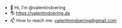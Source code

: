 - 👋 Hi, I’m @valentindoering
- 🌎 https://valentindoering.de
- 📫 How to reach me: valentinmdoering@gmail.com

<!---
valentindoering/valentindoering is a ✨ special ✨ repository because its `README.md` (this file) appears on your GitHub profile.
You can click the Preview link to take a look at your changes.
--->
